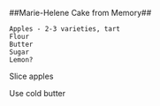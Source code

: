 ##Marie-Helene Cake from Memory##
	
	Apples - 2-3 varieties, tart
	Flour
	Butter
	Sugar
	Lemon?

Slice apples 

Use cold butter
